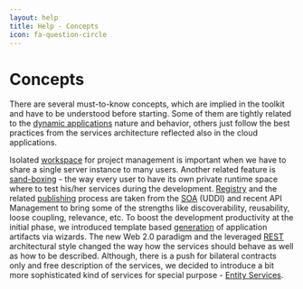 ```yaml
---
layout: help
title: Help - Concepts
icon: fa-question-circle
---
```


Concepts
===

There are several must-to-know concepts, which are implied in the toolkit and have to be understood before starting.
Some of them are tightly related to the [dynamic applications](dynamic_applications.html) nature and behavior, others just follow the best practices from the services architecture reflected also in the cloud applications.

Isolated [workspace](workspace.html) for project management is important when we have to share a single server instance to many users. Another related feature is [sand-boxing](activation.html) - the way every user to have its own private runtime space where to test his/her services during the development.
[Registry](registry.html) and the related [publishing](publishing.html) process are taken from the [SOA](http://en.wikipedia.org/wiki/Service-oriented_architecture) (UDDI) and recent API Management to bring some of the strengths like discoverability, reusability, loose coupling, relevance, etc.
To boost the development productivity at the initial phase, we introduced template based [generation](generation.html) of application artifacts via wizards.
The new Web 2.0 paradigm and the leveraged [REST](http://en.wikipedia.org/wiki/Representational_state_transfer) architectural style changed the way how the services should behave as well as how to be described. Although, there is a push for bilateral contracts only and free description of the services, we decided to introduce a bit more sophisticated kind of services for special purpose - [Entity Services](entity_service.html).
